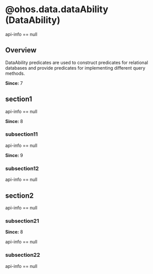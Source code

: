 # @ohos.data.dataAbility (DataAbility)

api-info == null
## Overview

DataAbility predicates are used to construct predicates for relational databases and provide predicates for implementing different query methods.

**Since:** 7

## section1

api-info == null

**Since:** 8

### subsection11

api-info == null

**Since:** 9

### subsection12

api-info == null

## section2

api-info == null

### subsection21

**Since:** 8

api-info == null

### subsection22

api-info == null


